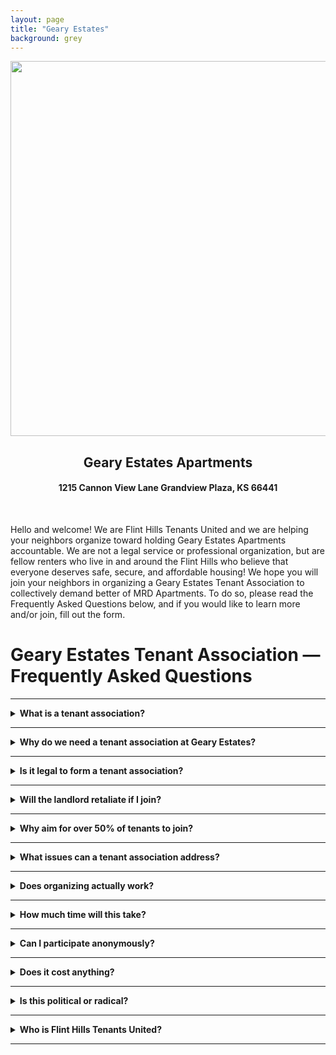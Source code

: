 ```yaml
---
layout: page
title: "Geary Estates"
background: grey
---
```

<div align="center">
  <img src="https://www.flinthillstenantsunited.org/gearyestates/gearyestatesfhtu.png" width="600px">
  <br>
<h2 class="center">Geary Estates Apartments</h2>
<h4 class="center">1215 Cannon View Lane Grandview Plaza, KS 66441</h4>
</div>

<br>
<p>Hello and welcome! We are Flint Hills Tenants United and we are helping your neighbors organize toward holding Geary Estates Apartments accountable. We are not a legal service or professional organization, but are fellow renters who live in and around the Flint Hills who believe that everyone deserves safe, secure, and affordable housing! We hope you will join your neighbors in organizing a Geary Estates Tenant Association to collectively demand better of MRD Apartments. To do so, please read the Frequently Asked Questions below, and if you would like to learn more and/or join, fill out the form.</p>

# Geary Estates Tenant Association — Frequently Asked Questions

---

<details>
<summary><strong>What is a tenant association?</strong></summary>

A tenant association is simply a group of renters in the same property who band together to address common concerns and advocate for better living conditions [(source)](https://tenantresourcecenter.org/what_is_a_tenant_association).  
In other words, it’s neighbors uniting so we have **strength in numbers** to achieve things we couldn’t achieve alone.  
By forming an association, tenants can share information, support each other, and present a **unified voice** when dealing with the landlord or management.  
This might involve collectively requesting timely repairs, ensuring fair lease policies, or addressing safety and maintenance issues together rather than alone.  
The goal is to **work together for fair, safe, and livable homes** for everyone in the complex.

</details>

---

<details>
<summary><strong>Why do we need a tenant association at Geary Estates?</strong></summary>

Residents at Geary Estates have faced recurring problems that haven’t been resolved through individual complaints.  
Many have reported **ignored maintenance requests and poor upkeep** – Google reviews mention that management *“ignore & delete maintenance requests”* and that the apartments “get worse due to lack of upkeep.”  

When tenants go one-by-one, it’s easy for management to delay or dismiss our concerns. But if we **join together**, we can **hold the landlord accountable** and demand that these issues be fixed.  

For example, tenants in other complexes have organized when landlords raised rents while letting repairs slide — and once united, the landlords finally acted.  
At Flint Hills Tenants United, we’ve seen that **issues ignored individually are often resolved collectively** once tenants organize.  

Forming an association gives us collective power to demand **safe, well-maintained homes and fair treatment** for everyone here.

</details>

---

<details>
<summary><strong>Is it legal to form a tenant association?</strong></summary>

Yes. **It is your right to organize** with your fellow tenants.  
Kansas law explicitly protects tenants who form or join an association.  
Under the [Kansas Residential Landlord and Tenant Act](https://kslegislature.org/li_2014/b2013_14/statute/058_000_0000_chapter/058_025_0000_article/058_025_0072_section/058_025_0072_k/), landlords **cannot retaliate** against you for joining or organizing with other tenants.  

That means they can’t raise your rent, cut off services, or try to evict you simply because you joined an association.  
Forming a tenants’ group is **fully legal and protected**, and no lease clause can forbid you from meeting or organizing.

</details>

---

<details>
<summary><strong>Will the landlord retaliate if I join?</strong></summary>

It’s natural to worry about retaliation, but **the law protects you**.  
Kansas law forbids landlords from retaliating when tenants organize or complain in good faith ([K.S.A. 58-2572](https://ksrevisor.org/statutes/chapters/ch58/058_025_0072.html)).  

They can’t legally evict you, raise rent, or reduce services for being part of an association.  
If they tried, you’d have a legal defense, and any such action could be challenged in court.  

That said, some landlords might still try indirect tactics — that’s why we build **strength in numbers**.  
When half or more of tenants unite, it becomes almost impossible for management to target individuals without exposing themselves to risk.  
We watch out for each other and act quickly if someone is treated unfairly.  

**Retaliation is illegal**, and together we can make sure it stays that way.

</details>

---

<details>
<summary><strong>Why aim for over 50% of tenants to join?</strong></summary>

When **a majority of tenants unite**, we have real power.  
Over 50% membership shows the landlord that most residents demand change, not just a few voices.  

It also creates **collective safety** — if everyone participates, management can’t single out individuals.  
Public officials and tenant organizers often note that group advocacy is *far* more effective than going alone.  

Our goal is to reach a majority so that **our demands carry undeniable weight** and everyone is protected under a shared voice.

</details>

---

<details>
<summary><strong>What issues can a tenant association address?</strong></summary>

**Anything that affects our quality of life.**  
That includes:  

- Maintenance and repair delays  
- Unsafe or unsanitary conditions  
- Poor communication from management  
- Unfair rent hikes or fees  
- Lease policies or rules that don’t make sense  
- Lack of transparency around deposits or inspections  

Essentially, if it affects one tenant, it probably affects others.  
A collective approach ensures that **no one’s problem gets ignored** and management can’t divide and isolate tenants.

</details>

---

<details>
<summary><strong>Does organizing actually work?</strong></summary>

Yes — across the country, tenant unions have won major victories:  

- **KC Tenants (Kansas City, MO):** In 2024, residents of Independence Towers won a **legally binding agreement** after organizing and striking.  
  The deal forced the landlord to fix HVAC systems, stop rent increases, and forgive **$289,000 in back rent**.  
  ([Read more](https://www.kansascity.com/news/local/article288983214.html))  

- **KC Tenants citywide:** Helped pass the **Tenant Bill of Rights** and **Right to Counsel** for renters facing eviction in Kansas City.  

- **New Haven, CT:** Tenants formed a union that successfully **stopped unfair rent increases** and pushed their city to pass a [tenant union protection law](https://www.newhavenindependent.org/article/tenants_union_ordinance_passed).  

- **Brattleboro, VT:** Organized tenants won a **cap on security deposits**, saving renters hundreds of dollars.  

These examples prove that **organizing works** — whether you’re fighting for repairs, fairness, or respect.

</details>

---

<details>
<summary><strong>How much time will this take?</strong></summary>

Participation is flexible.  
At minimum, joining means staying informed — that alone helps.  

We may hold short monthly meetings or share updates online or by flyer.  
You can choose how much to be involved:  

- Read updates and sign petitions  
- Attend meetings if you can  
- Volunteer for small tasks if you want  

There are **no required duties or fees**, and no one will pressure you to do more than you’re able.  
Every small act — even signing your name — strengthens the group.

</details>

---

<details>
<summary><strong>Can I participate anonymously?</strong></summary>

Yes. We understand the fear of being “on a list.”  

Membership lists are **private** and not shared with management.  
You can choose to stay low-profile, receive updates quietly, or not attach your name to public letters.  

We’ll have a few visible tenant leaders, but most members can stay anonymous until they feel safe.  
Once a majority joins, anonymity becomes less necessary — **safety grows with solidarity**.

</details>

---

<details>
<summary><strong>Does it cost anything?</strong></summary>

No. Joining is **completely free**.  

Flint Hills Tenants United is volunteer-run and doesn’t charge dues.  
If we ever need small funds (like printing flyers), we’ll discuss it democratically and keep it voluntary.  
Your **time and voice** matter far more than money.

</details>

---

<details>
<summary><strong>Is this political or radical?</strong></summary>

No. This isn’t about party politics or ideology.  

Tenant associations include people of every background who want the same basic thing —  
**a safe, fair, and livable home.**  

Flint Hills Tenants United is nonpartisan and focuses only on housing justice.  
We use peaceful, democratic methods like petitions, meetings, and negotiation — not protests or party activism.  

It’s not “radical” to ask that your rent is fair, your roof doesn’t leak, and management treats tenants with respect.  
That’s common sense.

</details>

---

<details>
<summary><strong>Who is Flint Hills Tenants United?</strong></summary>

[**Flint Hills Tenants United (FHTU)**](https://www.flinthillstenantsunited.org/) is a local, grassroots organization of renters across the Flint Hills region of Kansas.  
Their mission is to **build solidarity among tenants** and ensure **safe, affordable, equitable housing** for all.  

They help residents form tenant associations by providing organizing support and connections to resources like [Kansas Legal Services](https://www.kansaslegalservices.org/).  

FHTU isn’t in charge — **we are**. They’re here to support and advise while we lead our own association.  
They’re also connected to the broader [Tenant Union Federation](https://tenantunionfederation.org/), a national network that helps renters defend their rights.

</details>

---


<br>
<br>
<br>

   <style>
    /* Force Action Network forms into single column layout */
    #can_embed_form.can_float.can_768 {
      display: block !important;
    }

    /* Override the two-column layout */
    #form_col1, #form_col2 {
      float: none !important;
      width: 100% !important;
      clear: both !important;
      margin-right: 0 !important;
      margin-left: 0 !important;
      display: block !important;
    }

    /* Stack form fields on top */
    #form_col1 {
      margin-bottom: 30px !important;
    }

    /* Submit section goes below */
    #form_col2 {
      margin-top: 20px !important;
      padding-top: 20px !important;
      border-top: 1px solid #e0e0e0;
    }

    /* Make submit button full width */
    #form_col2 input[type="submit"] {
      width: 100% !important;
      max-width: none !important;
      display: block !important;
      margin: 0 auto !important;
      padding: 15px 20px !important;
      font-size: 16px !important;
    }

    /* Clear any floats */
    .clear {
      clear: both !important;
    }

    /* Center the form */
    .can_embed_form {
      max-width: 100%;
      margin: 0 auto;
    }
    </style>
    
<link href='https://actionnetwork.org/css/style-embed-whitelabel-v3.css' rel='stylesheet' type='text/css' /><script src='https://actionnetwork.org/widgets/v5/form/geary-estates-interest-form?format=js&source=widget'></script><div id='can-form-area-geary-estates-interest-form' style='width: 100%'><!-- this div is the target for our HTML insertion --></div>
